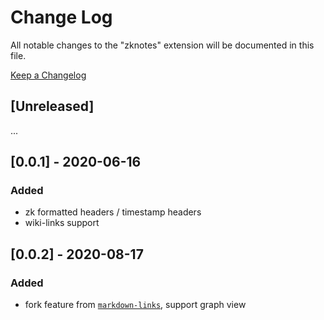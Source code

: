 # Change Log

All notable changes to the "zknotes" extension will be documented in this file.

[Keep a Changelog](http://keepachangelog.com/)

## [Unreleased]

...

## [0.0.1] - 2020-06-16

### Added
- zk formatted headers / timestamp headers
- wiki-links support

## [0.0.2] - 2020-08-17

### Added
- fork feature from [`markdown-links`](https://github.com/tchayen/markdown-links), support graph view